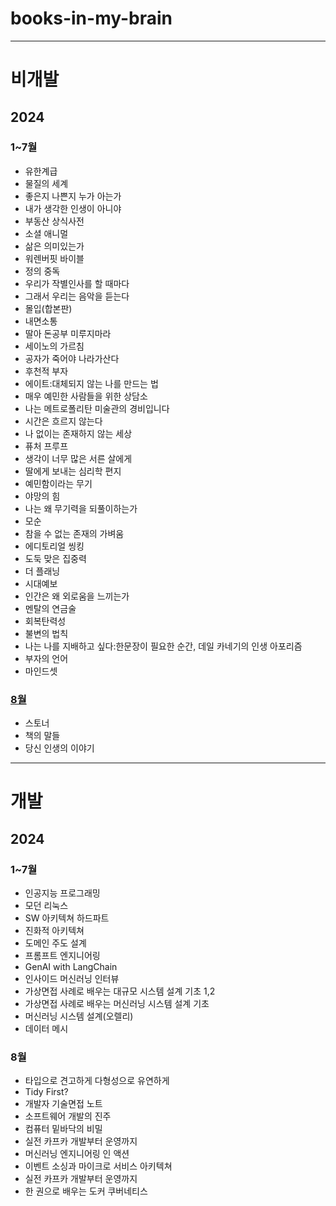 # books-in-my-brain
---
# 비개발
## 2024
### 1~7월
- 유한계급
- 물질의 세계
- 좋은지 나쁜지 누가 아는가
- 내가 생각한 인생이 아니야
- 부동산 상식사전
- 소셜 애니멀
- 삶은 의미있는가
- 워렌버핏 바이블
- 정의 중독
- 우리가 작별인사를 할 때마다
- 그래서 우리는 음악을 듣는다
- 몰입(합본판)
- 내면소통
- 딸아 돈공부 미루지마라
- 세이노의 가르침
- 공자가 죽어야 나라가산다
- 후천적 부자
- 에이트:대체되지 않는 나를 만드는 법
- 매우 예민한 사람들을 위한 상담소
- 나는 메트로폴리탄 미술관의 경비입니다
- 시간은 흐르지 않는다
- 나 없이는 존재하지 않는 세상
- 퓨처 프루프
- 생각이 너무 많은 서른 살에게
- 딸에게 보내는 심리학 편지
- 예민함이라는 무기
- 야망의 힘
- 나는 왜 무기력을 되풀이하는가
- 모순
- 참을 수 없는 존재의 가벼움
- 에디토리얼 씽킹
- 도둑 맞은 집중력
- 더 플래닝
- 시대예보
- 인간은 왜 외로움을 느끼는가
- 멘탈의 연금술
- 회복탄력성
- 불변의 법칙
- 나는 나를 지배하고 싶다:한문장이 필요한 순간, 데일 카네기의 인생 아포리즘
- 부자의 언어
- 마인드셋
### [8월](https://github.com/2jimoo/books-in-my-brain/blob/main/2024/8%EC%9B%94.md)
- 스토너
- 책의 말들
- 당신 인생의 이야기
---
# 개발
## 2024
### 1~7월
- 인공지능 프로그래밍
- 모던 리눅스
- SW 아키텍쳐 하드파트
- 진화적 아키텍쳐
- 도메인 주도 설계
- 프롬프트 엔지니어링
- GenAI with LangChain
- 인사이드 머신러닝 인터뷰
- 가상면접 사례로 배우는 대규모 시스템 설계 기초 1,2
- 가상면접 사례로 배우는 머신러닝 시스템 설계 기초
- 머신러닝 시스템 설계(오렐리)
- 데이터 메시
### 8월
- 타입으로 견고하게 다형성으로 유연하게
- Tidy First?
- 개발자 기술면접 노트
- 소프트웨어 개발의 진주
- 컴퓨터 밑바닥의 비밀
- 실전 카프카 개발부터 운영까지
- 머신러닝 엔지니어링 인 액션
- 이벤트 소싱과 마이크로 서비스 아키텍쳐
- 실전 카프카 개발부터 운영까지
- 한 권으로 배우는 도커 쿠버네티스
